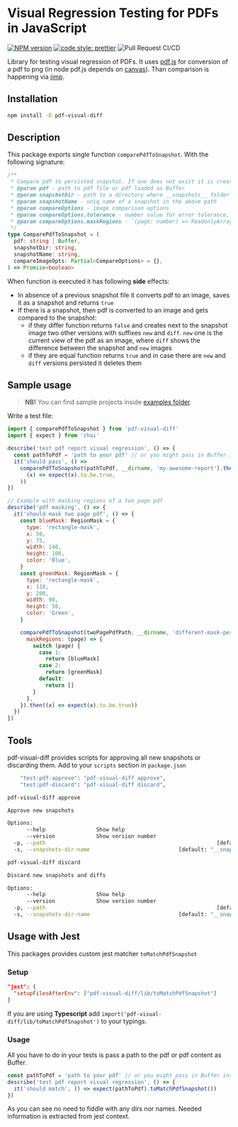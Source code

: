 # Visual Regression Testing for PDFs in JavaScript

[![NPM version][npm-badge-url]][npm-url]
[![code style: prettier][prettier-badge-url]][prettier-url]
![Pull Request CI/CD](https://github.com/moshensky/pdf-visual-diff/workflows/Pull%20Request%20CI/CD/badge.svg?branch=master)

Library for testing visual regression of PDFs. It uses [pdf.js](https://github.com/mozilla/pdf.js) for conversion of a pdf to png (in node pdf.js depends on [canvas](https://github.com/Automattic/node-canvas)). Than comparison is happening via [jimp](https://github.com/oliver-moran/jimp).

## Installation

```sh
npm install -D pdf-visual-diff
```

[npm-url]: https://www.npmjs.com/package/pdf-visual-diff
[npm-badge-url]: https://img.shields.io/npm/v/pdf-visual-diff.svg
[prettier-url]: https://github.com/prettier/prettier
[prettier-badge-url]: https://img.shields.io/badge/code_style-prettier-ff69b4.svg

## Description

This package exports single function `comparePdfToSnapshot`. With the following signature:

```ts
/**
 * Compare pdf to persisted snapshot. If one does not exist it is created
 * @param pdf - path to pdf file or pdf loaded as Buffer
 * @param snapshotDir - path to a directory where __snapshots__ folder is going to be created
 * @param snapshotName - uniq name of a snapshot in the above path
 * @param compareOptions - image comparison options
 * @param compareOptions.tolerance - number value for error tolerance, ranges 0-1 (default: 0)
 * @param compareOptions.maskRegions - `(page: number) => ReadonlyArray<RegionMask> | undefined` mask predefined regions per page, i.e. when there are parts of the pdf that change between tests
 */
type ComparePdfToSnapshot = (
  pdf: string | Buffer,
  snapshotDir: string,
  snapshotName: string,
  compareImageOpts: Partial<CompareOptions> = {},
) => Promise<boolean>
```

When function is executed it has following **side** effects:

- In absence of a previous snapshot file it converts pdf to an image, saves it as a snapshot and returns `true`
- If there is a snapshot, then pdf is converted to an image and gets compared to the snapshot:
  - if they differ function returns `false` and creates next to the snapshot image two other versions with suffixes `new` and `diff`. `new` one is the current view of the pdf as an image, where `diff` shows the difference between the snapshot and `new` images
  - if they are equal function returns `true` and in case there are `new` and `diff` versions persisted it deletes them

## Sample usage

> **NB!** You can find sample projects inside  [examples folder](examples).

Write a test file:

```js
import { comparePdfToSnapshot } from 'pdf-visual-diff'
import { expect } from 'chai'

describe('test pdf report visual regression', () => {
  const pathToPdf = 'path to your pdf' // or you might pass in Buffer instead
  it('should pass', () =>
    comparePdfToSnapshot(pathToPdf, __dirname, 'my-awesome-report').then(
      (x) => expect(x).to.be.true,
    ))
})

// Example with masking regions of a two page pdf
describe('pdf masking', () => {
  it('should mask two page pdf', () => {
    const blueMask: RegionMask = {
      type: 'rectangle-mask',
      x: 50,
      y: 75,
      width: 140,
      height: 100,
      color: 'Blue',
    }
    const greenMask: RegionMask = {
      type: 'rectangle-mask',
      x: 110,
      y: 200,
      width: 90,
      height: 50,
      color: 'Green',
    }

    comparePdfToSnapshot(twoPagePdfPath, __dirname, 'different-mask-per-page', {
      maskRegions: (page) => {
        switch (page) {
          case 1:
            return [blueMask]
          case 2:
            return [greenMask]
          default:
            return []
        }
      },
    }).then((x) => expect(x).to.be.true))
  })
})

```

## Tools

pdf-visual-diff provides scripts for approving all new snapshots or discarding them. Add to your `scripts` section in `package.json`

```sh
    "test:pdf-approve": "pdf-visual-diff approve",
    "test:pdf-discard": "pdf-visual-diff discard",
```

```sh
pdf-visual-diff approve

Approve new snapshots

Options:
      --help                Show help                                  [boolean]
      --version             Show version number                        [boolean]
  -p, --path                                                      [default: "."]
  -s, --snapshots-dir-name                            [default: "__snapshots__"]
```

```sh
pdf-visual-diff discard

Discard new snapshots and diffs

Options:
      --help                Show help                                  [boolean]
      --version             Show version number                        [boolean]
  -p, --path                                                      [default: "."]
  -s, --snapshots-dir-name                            [default: "__snapshots__"]
```


## Usage with Jest

This packages provides custom jest matcher `toMatchPdfSnapshot`

### Setup

```json
"jest": {
  "setupFilesAfterEnv": ["pdf-visual-diff/lib/toMatchPdfSnapshot"]
}
```

If you are using **Typescript** add `import('pdf-visual-diff/lib/toMatchPdfSnapshot')` to your typings.

### Usage

All you have to do in your tests is pass a path to the pdf or pdf content as Buffer.

```ts
const pathToPdf = 'path to your pdf' // or you might pass in Buffer instead
describe('test pdf report visual regression', () => {
  it('should match', () => expect(pathToPdf).toMatchPdfSnapshot())
})
```

As you can see no need to fiddle with any dirs nor names. Needed information is extracted from jest context.
